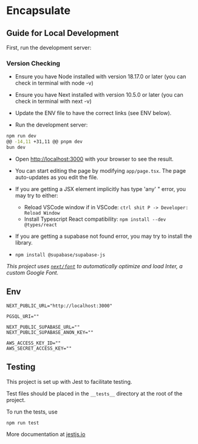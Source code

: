 # Encapsulate

## Guide for Local Development

First, run the development server:
### Version Checking
- Ensure you have Node installed with version 18.17.0 or later (you can check in terminal with node -v)
- Ensure you have Next installed with version 10.5.0 or later (you can check in terminal with next -v)
- Update the ENV file to have the correct links (see ENV below).

- Run the development server:

```bash
npm run dev
@@ -14,11 +31,11 @@ pnpm dev
bun dev
```
- Open [http://localhost:3000](http://localhost:3000) with your browser to see the result.

- You can start editing the page by modifying `app/page.tsx`. The page auto-updates as you edit the file.
- If you are getting a JSX element implicitly has type 'any' " error, you may try to either:
  - Reload VSCode window if in VSCode: ```ctrl shit P -> Developer: Reload Window```
  - Install Typescript React compatibility: ```npm install --dev @types/react```
 - If you are getting a supabase not found error, you may try to install the library.
  - ```npm install @supabase/supabase-js```
  
*This project uses [`next/font`](https://nextjs.org/docs/basic-features/font-optimization) to automatically optimize and load Inter, a custom Google Font.*

## Env

```env
NEXT_PUBLIC_URL="http://localhost:3000"

PGSQL_URI=""

NEXT_PUBLIC_SUPABASE_URL=""
NEXT_PUBLIC_SUPABASE_ANON_KEY=""

AWS_ACCESS_KEY_ID=""
AWS_SECRET_ACCESS_KEY=""
```
## Testing

This project is set up with Jest to facilitate testing.

Test files should be placed in the `__tests__` directory at the root of the project.

To run the tests, use

```bash
npm run test
```

More documentation at [jestjs.io](https://jestjs.io/docs/getting-started)
